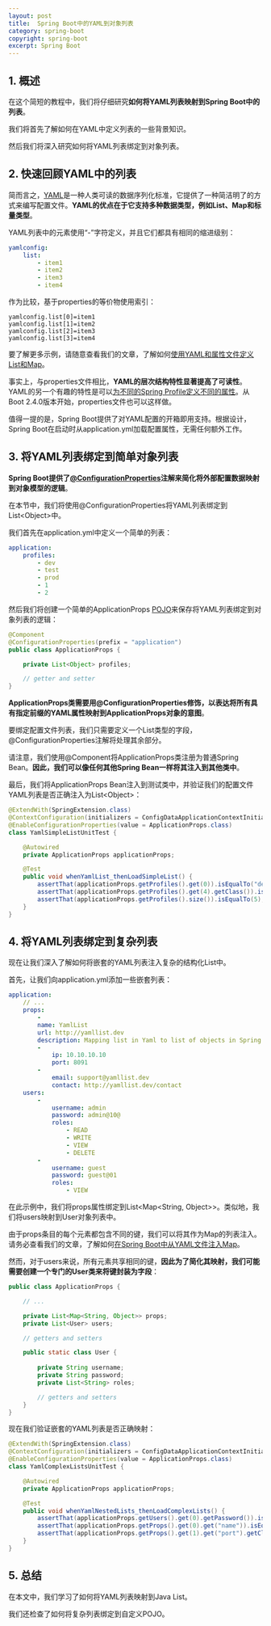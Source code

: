 ```yaml
---
layout: post
title:  Spring Boot中的YAML到对象列表
category: spring-boot
copyright: spring-boot
excerpt: Spring Boot
---
```


## 1. 概述

在这个简短的教程中，我们将仔细研究**如何将YAML列表映射到Spring Boot中的列表**。

我们将首先了解如何在YAML中定义列表的一些背景知识。

然后我们将深入研究如何将YAML列表绑定到对象列表。

## 2. 快速回顾YAML中的列表

简而言之，[YAML](https://yaml.org/spec/1.2/spec.html)是一种人类可读的数据序列化标准，它提供了一种简洁明了的方式来编写配置文件。**YAML的优点在于它支持多种数据类型，例如List、Map和标量类型**。

YAML列表中的元素使用“-”字符定义，并且它们都具有相同的缩进级别：

```yaml
yamlconfig:
    list:
        - item1
        - item2
        - item3
        - item4
```

作为比较，基于properties的等价物使用索引：

```properties
yamlconfig.list[0]=item1
yamlconfig.list[1]=item2
yamlconfig.list[2]=item3
yamlconfig.list[3]=item4
```

要了解更多示例，请随意查看我们的文章，了解如何[使用YAML和属性文件定义List和Map](https://www.baeldung.com/spring-yaml-vs-properties#lists-and-maps)。

事实上，与properties文件相比，**YAML的层次结构特性显著提高了可读性**。YAML的另一个有趣的特性是可以[为不同的Spring Profile定义不同的属性](https://www.baeldung.com/spring-yaml#spring-yaml-file)。从Boot 2.4.0版本开始，properties文件也可以这样做。

值得一提的是，Spring Boot提供了对YAML配置的开箱即用支持。根据设计，Spring Boot在启动时从application.yml加载配置属性，无需任何额外工作。

## 3. 将YAML列表绑定到简单对象列表

**Spring Boot提供了[@ConfigurationProperties](https://www.baeldung.com/configuration-properties-in-spring-boot)注解来简化将外部配置数据映射到对象模型的逻辑**。

在本节中，我们将使用@ConfigurationProperties将YAML列表绑定到List<Object\>中。

我们首先在application.yml中定义一个简单的列表：

```yaml
application:
    profiles:
        - dev
        - test
        - prod
        - 1
        - 2
```

然后我们将创建一个简单的ApplicationProps [POJO](https://www.baeldung.com/java-pojo-class)来保存将YAML列表绑定到对象列表的逻辑：

```java
@Component
@ConfigurationProperties(prefix = "application")
public class ApplicationProps {

    private List<Object> profiles;

    // getter and setter
}
```

**ApplicationProps类需要用@ConfigurationProperties修饰，以表达将所有具有指定前缀的YAML属性映射到ApplicationProps对象的意图**。

要绑定配置文件列表，我们只需要定义一个List类型的字段，@ConfigurationProperties注解将处理其余部分。

请注意，我们使用@Component将ApplicationProps类注册为普通Spring Bean。**因此，我们可以像任何其他Spring Bean一样将其注入到其他类中**。

最后，我们将ApplicationProps Bean注入到测试类中，并验证我们的配置文件YAML列表是否正确注入为List<Object\>：

```java
@ExtendWith(SpringExtension.class)
@ContextConfiguration(initializers = ConfigDataApplicationContextInitializer.class)
@EnableConfigurationProperties(value = ApplicationProps.class)
class YamlSimpleListUnitTest {

    @Autowired
    private ApplicationProps applicationProps;

    @Test
    public void whenYamlList_thenLoadSimpleList() {
        assertThat(applicationProps.getProfiles().get(0)).isEqualTo("dev");
        assertThat(applicationProps.getProfiles().get(4).getClass()).isEqualTo(Integer.class);
        assertThat(applicationProps.getProfiles().size()).isEqualTo(5);
    }
}
```

## 4. 将YAML列表绑定到复杂列表

现在让我们深入了解如何将嵌套的YAML列表注入复杂的结构化List中。

首先，让我们向application.yml添加一些嵌套列表：

```yaml
application:
    // ...
    props:
        -
        name: YamlList
        url: http://yamllist.dev
        description: Mapping list in Yaml to list of objects in Spring Boot
        -
            ip: 10.10.10.10
            port: 8091
        -
            email: support@yamllist.dev
            contact: http://yamllist.dev/contact
    users:
        -
            username: admin
            password: admin@10@
            roles:
                - READ
                - WRITE
                - VIEW
                - DELETE
        -
            username: guest
            password: guest@01
            roles:
                - VIEW
```

在此示例中，我们将props属性绑定到List<Map<String, Object\>\>。类似地，我们将users映射到User对象列表中。

由于props条目的每个元素都包含不同的键，我们可以将其作为Map的列表注入。请务必查看我们的文章，了解如何[在Spring Boot中从YAML文件注入Map](https://www.baeldung.com/spring-yaml-inject-map)。

然而，对于users来说，所有元素共享相同的键，**因此为了简化其映射，我们可能需要创建一个专门的User类来将键封装为字段**：

```java
public class ApplicationProps {

    // ...

    private List<Map<String, Object>> props;
    private List<User> users;

    // getters and setters

    public static class User {
        
        private String username;
        private String password;
        private List<String> roles;

        // getters and setters
    }
}
```

现在我们验证嵌套的YAML列表是否正确映射：

```java
@ExtendWith(SpringExtension.class)
@ContextConfiguration(initializers = ConfigDataApplicationContextInitializer.class)
@EnableConfigurationProperties(value = ApplicationProps.class)
class YamlComplexListsUnitTest {

    @Autowired
    private ApplicationProps applicationProps;

    @Test
    public void whenYamlNestedLists_thenLoadComplexLists() {
        assertThat(applicationProps.getUsers().get(0).getPassword()).isEqualTo("admin@10@");
        assertThat(applicationProps.getProps().get(0).get("name")).isEqualTo("YamlList");
        assertThat(applicationProps.getProps().get(1).get("port").getClass()).isEqualTo(Integer.class);
    }
}
```

## 5. 总结

在本文中，我们学习了如何将YAML列表映射到Java List。

我们还检查了如何将复杂列表绑定到自定义POJO。